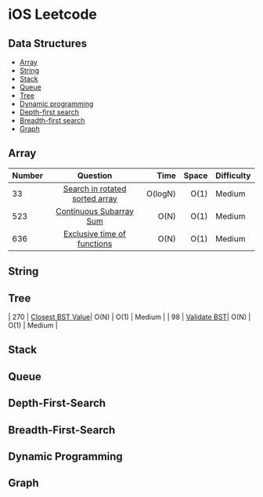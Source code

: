 # iOS Leetcode
## Data Structures
* [Array](#array)
* [String](#string)
* [Stack](#stack)
* [Queue](#queue)
* [Tree](#tree)
* [Dynamic programming](#dynamic-programming)
* [Depth-first search](#depth-first-search)
* [Breadth-first search](#breadth-first-search)
* [Graph](#graph)

## Array
| Number | Question   | Time  | Space | Difficulty |
| ------ |:----------:| -----:|----:|---------|
| 33 | [Search in rotated sorted array](./SearchInRotatedSortedArray.swift)| O(logN) | O(1)    | Medium |
| 523 | [Continuous Subarray Sum](./ContinuousSubarraySum.swift)| O(N) | O(1)    | Medium |
| 636 | [Exclusive time of functions](./ExclusiveTimeofFunctions.swift)| O(N) | O(1)    | Medium |

## String

## Tree
| 270 | [Closest BST Value](./Closest%20BST%20Value.swift)| O(N) | O(1)    | Medium |
| 98 | [Validate BST](./Validate%20BST.swift)| O(N) | O(1)    | Medium |

## Stack

## Queue

## Depth-First-Search

## Breadth-First-Search

## Dynamic Programming

## Graph




